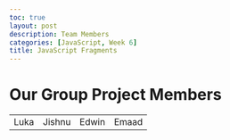 ```yaml
---
toc: true
layout: post
description: Team Members
categories: [JavaScript, Week 6]
title: JavaScript Fragments
---
```


# Our Group Project Members





 <script>
        
        

    let Group = ["Emaad", "Edwin", "Luka", "jishnu"];
    const table = document.createElement ("table");
    const row = document.createElement ("tr");
    for (let i = 0; i < Group.length; i++) {
    
    
    
        let data = document.createElement ("td");
        let node = document.createTextNode(Group [i]);
        data.appendChild(node);
        row.appendChild(data);
    
    }
    
    table.appendChild(row);
    const div = document.getElementById("JavaScriptTable");
    div.appendChild(table);


</script>

<table>


<td> Luka </td>
<td> Jishnu </td>
<td> Edwin </td>
<td> Emaad </td>
    
    
    
</table>

 
